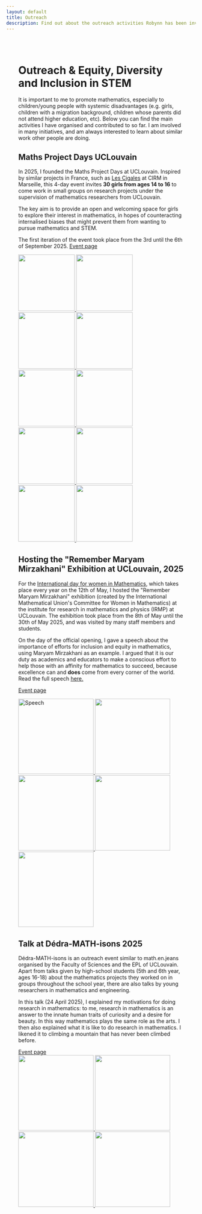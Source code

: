 ```yaml
---
layout: default
title: Outreach
description: Find out about the outreach activities Robynn has been involved in.
---
```

  <main style="max-width:1400px; margin:auto; padding:2rem">
    <h1>Outreach & Equity, Diversity and Inclusion in STEM</h1>
      <p>It is important to me to promote mathematics, especially to children/young people with systemic disadvantages (e.g. girls, children with a migration background, children whose parents did not attend higher education, etc). Below you can find the main activities I have organised and contributed to so far. I am involved in many initiatives, and am always interested to learn about similar work other people are doing. </p>
  <section style="margin-bottom:2rem;">
      <h2>Maths Project Days UCLouvain</h2>
      <p> In 2025, I founded the Maths Project Days at UCLouvain. Inspired by similar projects in France, such as <a href="https://www.fr-cirm-math.fr/lescigales.html" target="_blank" rel ="noopener">Les Cigales</a> at CIRM in Marseille, this 4-day event invites <b>30 girls from ages 14 to 16</b> to come work in small groups on research projects under the supervision of mathematics researchers from UCLouvain. 
      </p>
      <p>
        The key aim is to provide an open and welcoming space for girls to explore their interest in mathematics, in hopes of counteracting internalised biases that might prevent them from wanting to pursue mathematics and STEM. 
      </p>
      <p> The first iteration of the event took place from the 3rd until the 6th of September 2025. 
      <a href="https://www.uclouvain.be/fr/facultes/sc/maths-project-days" target="_blank" rel="noopener">Event page</a></p>

  <div class="gallery">
        <a href="{{ '/assets/images/IMG_0.jpg' | relative_url }}" data-lightbox="MPD-gallery" >
            <img src="{{ '/assets/images/IMG_0.jpg' | relative_url }}" style="height:150px; ">
        </a>
        <a href="{{ '/assets/images/IMG_1.JPG' | relative_url }}" data-lightbox="MPD-gallery" >
            <img src="{{ '/assets/images/IMG_1.JPG' | relative_url }}" style="height:150px; ">
        </a>    
        <a href="{{ '/assets/images/IMG_2.JPG' | relative_url }}" data-lightbox="MPD-gallery" >
            <img src="{{ '/assets/images/IMG_2.JPG' | relative_url }}" style="height:150px; ">
        </a> 
        <a href="{{ '/assets/images/IMG_3.JPG' | relative_url }}" data-lightbox="MPD-gallery" >
            <img src="{{ '/assets/images/IMG_3.JPG' | relative_url }}" style="height:150px; ">
        </a> 
        <a href="{{ '/assets/images/IMG_5.jpeg' | relative_url }}" data-lightbox="MPD-gallery" >
            <img src="{{ '/assets/images/IMG_5.jpeg' | relative_url }}" style="height:150px; ">
        </a> 
        <a href="{{ '/assets/images/IMG_6.jpg' | relative_url }}" data-lightbox="MPD-gallery" >
            <img src="{{ '/assets/images/IMG_6.jpg' | relative_url }}" style="height:150px; ">
        </a> 
        <a href="{{ '/assets/images/IMG_7.jpeg' | relative_url }}" data-lightbox="MPD-gallery" >
            <img src="{{ '/assets/images/IMG_7.jpeg' | relative_url }}" style="height:150px; ">
        </a> 
        <a href="{{ '/assets/images/IMG_8.jpg' | relative_url }}" data-lightbox="MPD-gallery" >
            <img src="{{ '/assets/images/IMG_8.jpg' | relative_url }}" style="height:150px; ">
        </a>
        <a href="{{ '/assets/images/IMG_9.png' | relative_url }}" data-lightbox="MPD-gallery" >
            <img src="{{ '/assets/images/IMG_9.png' | relative_url }}" style="height:150px; ">
        </a>
        <a href="{{ '/assets/images/IMG_11.jpeg' | relative_url }}" data-lightbox="MPD-gallery" >
            <img src="{{ '/assets/images/IMG_11.jpeg' | relative_url }}" style="height:150px; ">
        </a>
  </div>
    
  </section>
       <section style="margin-bottom:2rem;">
      <h2>Hosting the "Remember Maryam Mirzakhani" Exhibition at UCLouvain, 2025</h2>
      <p> For the <a href="https://may12.womeninmaths.org" target="_blank" rel="noopener">International day for women in Mathematics</a>, which takes place every year on the 12th of May, I
        hosted the "Remember Maryam Mirzakhani" exhibition (created by the International Mathematical Union's Committee for Women in Mathematics) at the institute for research in mathematics and physics (IRMP) at UCLouvain. The exhibition took            place from the 8th of May until the 30th of May 2025, and was visited by many staff members and students.
      </p>
      <p>
        On the day of the official opening, I gave a speech about the importance of efforts for inclusion and equity in mathematics, using Maryam Mirzakhani as an example. I argued that it is our duty as academics and educators to make a conscious effort to help those with an affinity for mathematics to succeed, because excellence can and <b> does </b> come from every corner of the world. Read the full speech
  <a href="{{ '/assets/files/speech.pdf' | relative_url }}" target="_blank" rel="opener">
    here.
  </a>
      </p>
      <p>  
      <a href="https://www.uclouvain.be/fr/facultes/sc/news/exposition-remember-maryam-mirzakhani" target="_blank" rel="noopener">Event page</a></p>

  <div class="gallery">
        <a href="{{ '/assets/images/speech.jpg' | relative_url }}" data-lightbox="rmm-gallery" >
            <img src="{{ '/assets/images/speech.jpg' | relative_url }}" alt="Speech" style="height:200px; ">
        </a>    
        <a href="{{ '/assets/images/RMM1.jpeg' | relative_url }}" data-lightbox="rmm-gallery" >
          <img src="{{ '/assets/images/RMM1.jpeg' | relative_url }}" style="height:200px; ">
        </a>
        <a href="{{ '/assets/images/RMM2.jpeg' | relative_url }}" data-lightbox="rmm-gallery" >
          <img src="{{ '/assets/images/RMM2.jpeg' | relative_url }}" style="height:200px; ">
        </a>
         <a href="{{ '/assets/images/RMM3.jpeg' | relative_url }}" data-lightbox="rmm-gallery" >
          <img src="{{ '/assets/images/RMM3.jpeg' | relative_url }}" style="height:200px;; ">
        </a>
          <a href="{{ '/assets/images/RMM4.jpg' | relative_url }}" data-lightbox="rmm-gallery" >
          <img src="{{ '/assets/images/RMM4.jpg' | relative_url }}" style="height:200px;; ">
        </a>
      </div>
    </section>

    
  <section style="margin-bottom:2rem;">
      <h2>Talk at Dédra-MATH-isons 2025</h2>
      <p>Dédra-MATH-isons is an outreach event similar to math.en.jeans organised by the Faculty of Sciences and the EPL of UCLouvain. Apart from talks given by high-school students (5th and 6th year, ages 16-18) about the mathematics projects they worked on in groups throughout the school year, there are also talks by young researchers in mathematics and engineering. </p>
      <p> In this talk (24 April 2025), I explained my motivations for doing research in mathematics: to me, research in mathematics is an answer to the innate human traits of curiosity and a desire for beauty. In this way mathematics plays the same role as the arts. I then also explained what it is like to do research in mathematics. I likened it to climbing a mountain that has never been climbed before. </p>
      <a href="https://www.uclouvain.be/fr/facultes/epl/dedra-math-isons" target="_blank" rel="noopener">Event page</a>


  <div class="gallery">
        <a href="{{ '/assets/images/canvas.PNG' | relative_url }}" data-lightbox="dedra-gallery" >
            <img src="{{ '/assets/images/canvas.PNG' | relative_url }}" style="height:200px; ">
        </a>    
        <a href="{{ '/assets/images/curiosite.jpg' | relative_url }}" data-lightbox="dedra-gallery" >
          <img src="{{ '/assets/images/curiosite.jpg' | relative_url }}" style="height:200px; ">
        </a>
        <a href="{{ '/assets/images/question.jpg' | relative_url }}" data-lightbox="dedra-gallery" >
          <img src="{{ '/assets/images/question.jpg' | relative_url }}" style="height:200px; ">
        </a>
         <a href="{{ '/assets/images/theorem.jpg' | relative_url }}" data-lightbox="dedra-gallery" >
          <img src="{{ '/assets/images/theorem.jpg' | relative_url }}" style="height:200px;; ">
        </a>
      </div>
    </section>
  </main>
